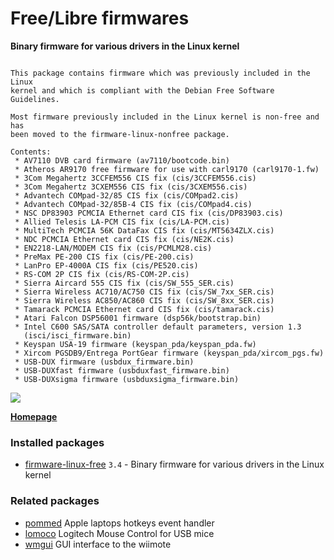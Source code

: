 # Free/Libre firmwares

__Binary firmware for various drivers in the Linux kernel__

```

This package contains firmware which was previously included in the Linux
kernel and which is compliant with the Debian Free Software Guidelines.

Most firmware previously included in the Linux kernel is non-free and has
been moved to the firmware-linux-nonfree package.

Contents:
 * AV7110 DVB card firmware (av7110/bootcode.bin)
 * Atheros AR9170 free firmware for use with carl9170 (carl9170-1.fw)
 * 3Com Megahertz 3CCFEM556 CIS fix (cis/3CCFEM556.cis)
 * 3Com Megahertz 3CXEM556 CIS fix (cis/3CXEM556.cis)
 * Advantech COMpad-32/85 CIS fix (cis/COMpad2.cis)
 * Advantech COMpad-32/85B-4 CIS fix (cis/COMpad4.cis)
 * NSC DP83903 PCMCIA Ethernet card CIS fix (cis/DP83903.cis)
 * Allied Telesis LA-PCM CIS fix (cis/LA-PCM.cis)
 * MultiTech PCMCIA 56K DataFax CIS fix (cis/MT5634ZLX.cis)
 * NDC PCMCIA Ethernet card CIS fix (cis/NE2K.cis)
 * EN2218-LAN/MODEM CIS fix (cis/PCMLM28.cis)
 * PreMax PE-200 CIS fix (cis/PE-200.cis)
 * LanPro EP-4000A CIS fix (cis/PE520.cis)
 * RS-COM 2P CIS fix (cis/RS-COM-2P.cis)
 * Sierra Aircard 555 CIS fix (cis/SW_555_SER.cis)
 * Sierra Wireless AC710/AC750 CIS fix (cis/SW_7xx_SER.cis)
 * Sierra Wireless AC850/AC860 CIS fix (cis/SW_8xx_SER.cis)
 * Tamarack PCMCIA Ethernet card CIS fix (cis/tamarack.cis)
 * Atari Falcon DSP56001 firmware (dsp56k/bootstrap.bin)
 * Intel C600 SAS/SATA controller default parameters, version 1.3
   (isci/isci_firmware.bin)
 * Keyspan USA-19 firmware (keyspan_pda/keyspan_pda.fw)
 * Xircom PGSDB9/Entrega PortGear firmware (keyspan_pda/xircom_pgs.fw)
 * USB-DUX firmware (usbdux_firmware.bin)
 * USB-DUXfast firmware (usbduxfast_firmware.bin)
 * USB-DUXsigma firmware (usbduxsigma_firmware.bin)

```

[![](https://screenshots.debian.net/thumbnail-with-version/firmware-linux-free/9001)](https://screenshots.debian.net/screenshot-with-version/firmware-linux-free/9001)



**[Homepage](http://git.kernel.org/?p=linux/kernel/git/firmware/linux-firmware.git)**

### Installed packages

* [firmware-linux-free](https://packages.debian.org/stretch/firmware-linux-free) `3.4` - Binary firmware for various drivers in the Linux kernel

### Related packages

 * [pommed](https://packages.debian.org/stretch/pommed) Apple laptops hotkeys event handler
 * [lomoco](https://packages.debian.org/stretch/lomoco) Logitech Mouse Control for USB mice
 * [wmgui](https://packages.debian.org/stretch/wmgui) GUI interface to the wiimote
